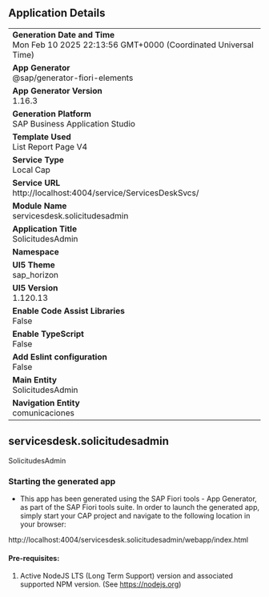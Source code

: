 ## Application Details
|               |
| ------------- |
|**Generation Date and Time**<br>Mon Feb 10 2025 22:13:56 GMT+0000 (Coordinated Universal Time)|
|**App Generator**<br>@sap/generator-fiori-elements|
|**App Generator Version**<br>1.16.3|
|**Generation Platform**<br>SAP Business Application Studio|
|**Template Used**<br>List Report Page V4|
|**Service Type**<br>Local Cap|
|**Service URL**<br>http://localhost:4004/service/ServicesDeskSvcs/|
|**Module Name**<br>servicesdesk.solicitudesadmin|
|**Application Title**<br>SolicitudesAdmin|
|**Namespace**<br>|
|**UI5 Theme**<br>sap_horizon|
|**UI5 Version**<br>1.120.13|
|**Enable Code Assist Libraries**<br>False|
|**Enable TypeScript**<br>False|
|**Add Eslint configuration**<br>False|
|**Main Entity**<br>SolicitudesAdmin|
|**Navigation Entity**<br>comunicaciones|

## servicesdesk.solicitudesadmin

SolicitudesAdmin

### Starting the generated app

-   This app has been generated using the SAP Fiori tools - App Generator, as part of the SAP Fiori tools suite.  In order to launch the generated app, simply start your CAP project and navigate to the following location in your browser:

http://localhost:4004/servicesdesk.solicitudesadmin/webapp/index.html

#### Pre-requisites:

1. Active NodeJS LTS (Long Term Support) version and associated supported NPM version.  (See https://nodejs.org)


